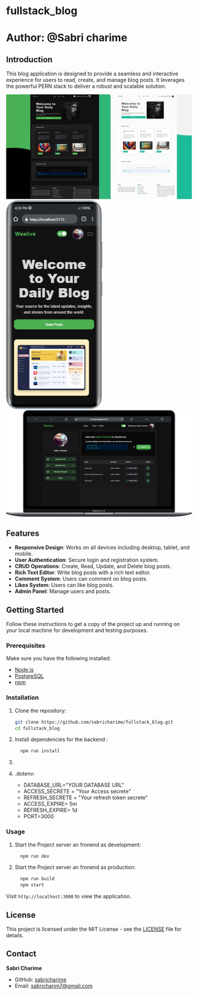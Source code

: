 # fullstack_blog
# Author: @Sabri charime
## Introduction

This blog application is designed to provide a seamless and interactive experience for users to read, create, and manage blog posts. It leverages the powerful PERN stack to deliver a robust and scalable solution.

![Blog Screenshot](./images/1.jpg)
![Responsive Design](./images/10.png)
![Admin Panel](./images/6.png)

## Features
- **Responsive Design**: Works on all devices including desktop, tablet, and mobile.
- **User Authentication**: Secure login and registration system.
- **CRUD Operations**: Create, Read, Update, and Delete blog posts.
- **Rich Text Editor**: Write blog posts with a rich text editor.
- **Comment System**: Users can comment on blog posts.
- **Likes System**: Users can like blog posts.
- **Admin Panel**: Manage users and posts.

## Getting Started

Follow these instructions to get a copy of the project up and running on your local machine for development and testing purposes.

### Prerequisites

Make sure you have the following installed:

- [Node.js](https://nodejs.org/)
- [PostgreSQL](https://www.postgresql.org/)
- [npm](https://www.npmjs.com/)

### Installation

1. Clone the repository:
    ```bash
    git clone https://github.com/sabricharime/fullstack_blog.git
    cd fullstack_blog
    ```

2. Install dependencies for the backend :
    ```bash
      npm run install
    ```

3.
    ```

4. .dotenv:
    - DATABASE_URL="YOUR DATABASE URL"
    - ACCESS_SECRETE = "Your Access secrete"
    - REFRESH_SECRETE = "Your refresh token secrete"
    - ACCESS_EXPIRE= 5m
    - REFRESH_EXPIRE= 1d
    - PORT=3000


### Usage

1. Start the Project server an fronend as development:
    ```bash
      npm run dev
    ```


2. Start the Project server an fronend as production:
    ```bash
      npm run build
      npm start
    ```

Visit `http://localhost:3000` to view the application.



## License

This project is licensed under the MIT License - see the [LICENSE](LICENSE) file for details.

## Contact

**Sabri Charime**

- GitHub: [sabricharime](https://github.com/sabricharime)
- Email: [sabricharim7@gmail.com](sabricharim7@gmail.com)


